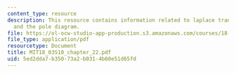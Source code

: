 ```yaml
---
content_type: resource
description: This resource contains information related to laplace transform technique
  and the pole diagram.
file: https://ol-ocw-studio-app-production.s3.amazonaws.com/courses/18-03-differential-equations-spring-2010/5ed2dda7b35073a2b0314b60e51d65fd_MIT18_03S10_chapter_22.pdf
file_type: application/pdf
resourcetype: Document
title: MIT18_03S10_chapter_22.pdf
uid: 5ed2dda7-b350-73a2-b031-4b60e51d65fd
---
```


